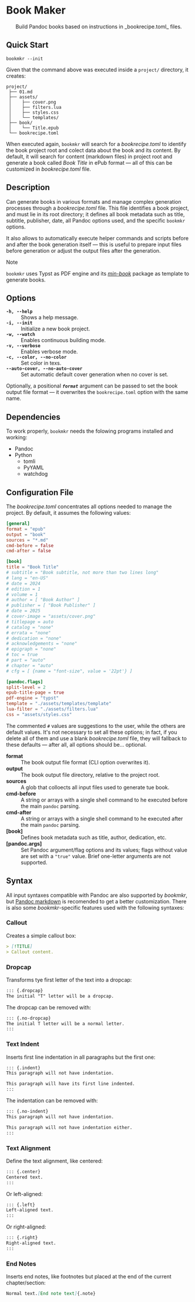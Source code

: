 # Book Maker

<center>
  Build Pandoc books based on instructions in _bookrecipe.toml_ files.
</center>


## Quick Start

```
bookmkr --init
```

Given that the command above was executed inside a `project/` directory, it
creates:

```
project/
 ├── 01.md
 ├── assets/
 │    ├── cover.png
 │    ├── filters.lua
 │    ├── styles.css
 │    └── templates/
 ├── book/
 │    └── Title.epub
 └── bookrecipe.toml
```

When executed again, `bookmkr` will search for a _bookrecipe.toml_ to identify
the book project root and colect data about the book and its content. By
default, it will search for content (markdown files) in project root and
generate a book called _Book Title_ in ePub format — all of this can be customized in
_bookrecipe.toml_ file.


## Description

Can generate books in various formats and manage complex generation processes
through a _bookrecipe.toml_ file. This file identifies a book project,
and must lie in its root directory; it defines all book metadata such as title,
subtitle, publisher, date, all Pandoc options used, and the specific `bookmkr`
options.

It also allows to automatically execute helper commands and scripts before and
after the book generation itself — this is useful to prepare input files before
generation or adjust the output files after the generation.

> [!NOTE]
> `bookmkr` uses Typst as PDF engine and its _[min-book](https://typst.app/universe/package/min-book)_
> package as template to generate books.


## Options

<dl>
  <dt><code><strong>-h, --help</strong></code></dt>
  <dd>Shows a help message.</dd>

  <dt><code><strong>-i, --init</strong></code></dt>
  <dd>Initialize a new book project.</dd>

  <dt><code><strong>-w, --watch</strong></code></dt>
  <dd>Enables continuous building mode.</dd>
  
  <dt><code><strong>-v, --verbose</strong></code></dt>
  <dd>Enables verbose mode.</dd>
 
  <dt><code><strong>-c, --color, --no-color</strong></code></dt>
  <dd>Set color in texs.</dd>

  <dt><code><strong>--auto-cover, --no-auto-cover</strong></code></dt>
  <dd>Set automatic default cover generation when no cover is set.</dd>

</dl>

Optionally, a positional _**`format`**_ argument can be passed to set the book output file
format — it overwrites the `bookrecipe.toml` option with the same name.


## Dependencies

To work properly, `bookmkr` needs the folowing programs installed and working:

- Pandoc 
- Python
  - tomli
  - PyYAML
  - watchdog


## Configuration File

The _bookrecipe.toml_ concentrates all options needed to manage the project.
By default, it assumes the following values:

```toml
[general]
format = "epub"
output = "book"
sources = "*.md"
cmd-before = false
cmd-after = false

[book]
title = "Book Title"
# subtitle = "Book subtitle, not more than two lines long"
# lang = "en-US"
# date = 2024
# edition = 1
# volume = 1
# author = [ "Book Author" ]
# publisher = [ "Book Publisher" ]
# date = 2025
# cover-image = "assets/cover.png"
# titlepage = auto
# catalog = "none"
# errata = "none"
# dedication = "none"
# acknowledgements = "none"
# epigraph = "none"
# toc = true
# part = "auto"
# chapter = "auto"
# cfg = [ {name = "font-size", value = '22pt'} ]

[pandoc.flags]
split-level = 2
epub-title-page = true
pdf-engine = "typst"
template = "./assets/templates/template"
lua-filter = "./assets/filters.lua"
css = "assets/styles.css"

```

The commented `#` values are suggestions to the user, while the others are default
values. It's not necessary to set all these options; in fact, if you delete all
of them and use a blank _bookrecipe.toml_ file, they will fallback to these
defaults — after all, all options should be... optional.

<dl>

  <dt><strong>format</strong></dt>
  <dd>The book output file format (CLI option overwrites it).</dd>
  
  <dt><strong>output</strong></dt>
  <dd>The book output file directory, relative to the project root.</dd>
  
  <dt><strong>sources</strong></dt>
  <dd>A glob that colloects all input files used to generate tue book.</dd>

  <dt><strong>cmd-before</strong></dt>
  <dd>A string or arrays with a single shell command to he executed before the
  main <code>pandoc</code> parsing.</dd>

  <dt><strong>cmd-after</strong></dt>
  <dd>A string or arrays with a single shell command to he executed after the
  main <code>pandoc</code> parsing.</dd>
  
  <dt><strong>[book]</strong></dt>
  <dd>Defines book metadata such as title, author, dedication, etc.</dd>

  <dt><strong>[pandoc.args]</strong></dt>
  <dd>Set Pandoc argument/flag options and its values; flags without value are
  set with a <code>"true"</code> value. Brief one-letter arguments are not
  supported.</dd>
  
</dl>


## Syntax

All input syntaxes compatible with Pandoc are also supported by _bookmkr_, but
[Pandoc markdown](https://pandoc.org/MANUAL.html#pandocs-markdown) is recomended
to get a better customization. There is also some _bookmkr_-specific features
used with the following syntaxes:


### Callout

Creates a simple callout box:

```markdown
> [!TITLE]
> Callout content.
```


### Dropcap

Transforms tye first letter of the text into a dropcap:

```markdown
::: {.dropcap}
The initial "T" letter will be a dropcap.
```

The dropcap can be removed with:

```markdown
::: {.no-dropcap}
The initial T letter will be a normal letter.
:::
```


### Text Indent

Inserts first line indentation in all paragraphs but the first one:

```markdown
::: {.indent}
This paragraph will not have indentation.

This paragraph will have its first line indented.
:::
```

The indentation can be removed with:

```markdown
::: {.no-indent}
This paragraph will not have indentation.

This paragraph will not have indentation either.
:::
```


### Text Alignment

Define the text alignment, like centered:

```markdown
::: {.center}
Centered text.
:::
```

Or left-aligned:

```markdown
::: {.left}
Left-aligned text.
:::
```
Or right-aligned:

```markdown
::: {.right}
Right-aligned text.
:::
```


### End Notes

Inserts end notes, like footnotes but placed at the end of the current
chapter/section:

```markdown
Normal text.[End note text]{.note}
```